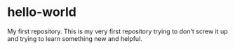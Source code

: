# hello-world
My first repository.
This is my very first repository trying to don't screw it up and trying to learn something new and helpful.
